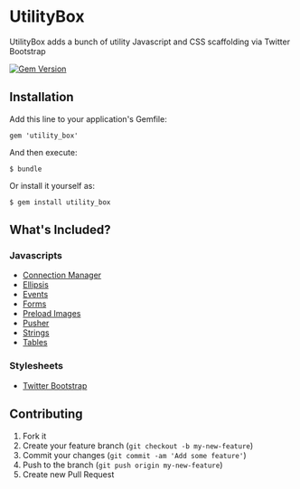 # UtilityBox

UtilityBox adds a bunch of utility Javascript and CSS scaffolding via Twitter Bootstrap

[![Gem Version](https://badge.fury.io/rb/utility_box.png)](http://badge.fury.io/rb/utility_box)

## Installation

Add this line to your application's Gemfile:

    gem 'utility_box'

And then execute:

    $ bundle

Or install it yourself as:

    $ gem install utility_box

## What's Included?

### Javascripts

  - [Connection Manager](https://github.com/digitalopera/utility_box/wiki/Connection-Manager)
  - [Ellipsis](https://github.com/digitalopera/utility_box/wiki/Ellipsis)
  - [Events](https://github.com/digitalopera/utility_box/wiki/Events)
  - [Forms](https://github.com/digitalopera/utility_box/wiki/Forms)
  - [Preload Images](https://github.com/digitalopera/utility_box/wiki/Preload-Images)
  - [Pusher](https://github.com/digitalopera/utility_box/wiki/Pusher)
  - [Strings](https://github.com/digitalopera/utility_box/wiki/Strings)
  - [Tables](https://github.com/digitalopera/utility_box/wiki/Tables)

### Stylesheets

  - [Twitter Bootstrap](https://github.com/seyhunak/twitter-bootstrap-rails)

## Contributing

1. Fork it
2. Create your feature branch (`git checkout -b my-new-feature`)
3. Commit your changes (`git commit -am 'Add some feature'`)
4. Push to the branch (`git push origin my-new-feature`)
5. Create new Pull Request
